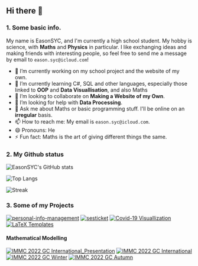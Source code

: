 ## Hi there 👋

### 1. Some basic info.

My name is EasonSYC, and I'm currently a high school student. My hobby is science, with **Maths** and **Physics** in particular. I like exchanging ideas and making friends with interesting people, so feel free to send me a message by email to `eason.syc@icloud.com`!

- 🔭 I’m currently working on my school project and the website of my own.
- 🌱 I’m currently learning C#, SQL and other languages, especially those linked to **OOP** and **Data Visuallisation**, and also Maths
- 👯 I’m looking to collaborate on **Making a Website of my Own**.
- 🤔 I’m looking for help with **Data Processing**.
- 💬 Ask me about Maths or basic programming stuff. I'll be online on an **irregular** basis.
- 📫 How to reach me: My email is `eason.syc@icloud.com`.
- 😄 Pronouns: He
- ⚡ Fun fact: Maths is the art of giving different things the same.

### 2. My Github status

![EasonSYC's GitHub stats](https://github-readme-stats.vercel.app/api?username=EasonSYC&show_icons=true)

![Top Langs](https://github-readme-stats.vercel.app/api/top-langs/?username=EasonSYC&l)

![Streak](https://streak-stats.demolab.com/?user=EasonSYC)

### 3. Some of my Projects

[![personal-info-management](https://github-readme-stats.vercel.app/api/pin/?username=EasonSYC&repo=personal-info-management)](https://github.com/EasonSYC/personal-info-management)
[![sesticket](https://github-readme-stats.vercel.app/api/pin/?username=EasonSYC&repo=sesticket)](https://github.com/EasonSYC/sesticket)
[![Covid-19 Visuallization](https://github-readme-stats.vercel.app/api/pin/?username=EasonSYC&repo=covid-19-visuallization)](https://github.com/EasonSYC/covid-19-visuallization)
[![LaTeX Templates](https://github-readme-stats.vercel.app/api/pin/?username=EasonSYC&repo=LaTeX-Templates)](https://github.com/EasonSYC/LaTeX-Templates)

#### Mathematical Modelling

[![IMMC 2022 GC International_Presentation](https://github-readme-stats.vercel.app/api/pin/?username=stOOrz-Science-Mind&repo=IMMC_2022_GC_International_Presentation)](https://github.com/stOOrz-Science-Mind/IMMC_2022_GC_International_Presentation)
[![IMMC 2022 GC International](https://github-readme-stats.vercel.app/api/pin/?username=stOOrz-Science-Mind&repo=IMMC_2022_GC_International)](https://github.com/stOOrz-Science-Mind/IMMC_2022_GC_International)
[![IMMC 2022 GC Winter](https://github-readme-stats.vercel.app/api/pin/?username=stOOrz-Science-Mind&repo=IMMC_2022_GC_Winter)](https://github.com/stOOrz-Science-Mind/IMMC_2022_GC_Winter)
[![IMMC 2022 GC Autumn](https://github-readme-stats.vercel.app/api/pin/?username=stOOrz-Science-Mind&repo=IMMC_2022_GC_Autumn)](https://github.com/stOOrz-Science-Mind/IMMC_2022_GC_Autumn)